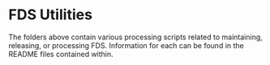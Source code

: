 # FDS Utilities

The folders above contain various processing scripts related to maintaining, releasing, or processing FDS. Information for each can be found in the README files contained within.
